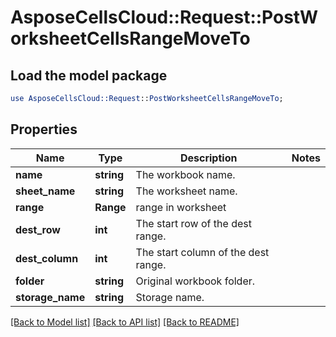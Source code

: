 # AsposeCellsCloud::Request::PostWorksheetCellsRangeMoveTo 

## Load the model package
```perl
use AsposeCellsCloud::Request::PostWorksheetCellsRangeMoveTo;
```

## Properties
Name | Type | Description | Notes
------------ | ------------- | ------------- | -------------
**name** | **string** | The workbook name. |
**sheet_name** | **string** | The worksheet name. |
**range** | **Range** | range in worksheet  |
**dest_row** | **int** | The start row of the dest range. |
**dest_column** | **int** | The start column of the dest range. |
**folder** | **string** | Original workbook folder. |
**storage_name** | **string** | Storage name. |  

[[Back to Model list]](../README.md#documentation-for-requests) [[Back to API list]](../README.md#documentation-for-api-endpoints) [[Back to README]](../README.md)

